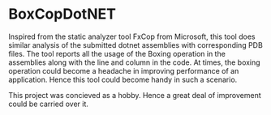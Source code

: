# BoxCopDotNET
Inspired from the static analyzer tool FxCop from Microsoft, this tool does similar analysis of the submitted dotnet assemblies with corresponding PDB files. 
The tool reports all the usage of the Boxing operation in the assemblies along with the line and column in the code. 
At times, the boxing operation could become a headache in improving performance of an application. Hence this tool could become handy in such a scenario.

This project was concieved as a hobby. Hence a great deal of improvement could be carried over it.
